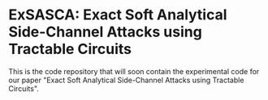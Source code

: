 # ExSASCA: Exact Soft Analytical Side-Channel Attacks using Tractable Circuits

This is the code repository that will soon contain the experimental code for our paper "Exact Soft Analytical Side-Channel Attacks using Tractable Circuits".
